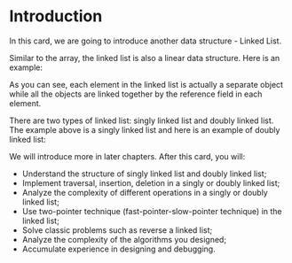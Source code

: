 # Introduction
In this card, we are going to introduce another data structure - Linked List.

Similar to the array, the linked list is also a linear data structure. Here is an example:



As you can see, each element in the linked list is actually a separate object while all the objects are linked together by the reference field in each element.

There are two types of linked list: singly linked list and doubly linked list. The example above is a singly linked list and here is an example of doubly linked list:



We will introduce more in later chapters. After this card, you will:

- Understand the structure of singly linked list and doubly linked list;
- Implement traversal, insertion, deletion in a singly or doubly linked list;
- Analyze the complexity of different operations in a singly or doubly linked list;
- Use two-pointer technique (fast-pointer-slow-pointer technique) in the linked list;
- Solve classic problems such as reverse a linked list;
- Analyze the complexity of the algorithms you designed;
- Accumulate experience in designing and debugging.
